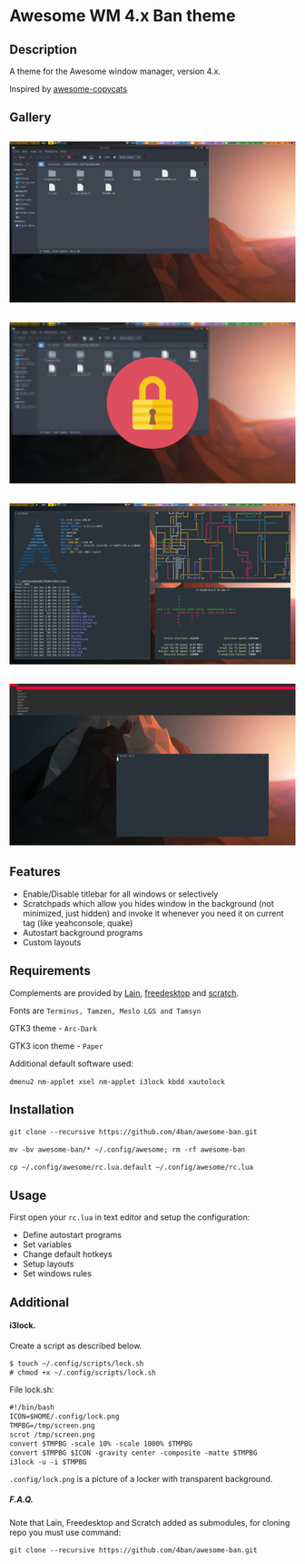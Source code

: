 # Awesome WM 4.x Ban theme

## Description
A theme for the Awesome window manager, version 4.x.

Inspired by [awesome-copycats](https://github.com/lcpz/awesome-copycats)

## Gallery

![](https://github.com/4ban/awesome-ban/raw/master/themes/ban/screenshots/screen1.png)
---

![](https://github.com/4ban/awesome-ban/raw/master/themes/ban/screenshots/screen2.png)
---

![](https://github.com/4ban/awesome-ban/raw/master/themes/ban/screenshots/screen3.png)
---

![](https://github.com/4ban/awesome-ban/raw/master/themes/ban/screenshots/screen4.png)
---

## Features

* Enable/Disable titlebar for all windows or selectively
* Scratchpads which allow you hides window in the background (not minimized, just hidden) and invoke it whenever you need it on current tag (like yeahconsole, quake)
* Autostart background programs
* Custom layouts

## Requirements
Complements are provided by [Lain](https://github.com/lcpz/lain), [freedesktop](https://github.com/lcpz/freedesktop) and [scratch](https://github.com/proteansec/awesome-scratch).

Fonts are `Terminus, Tamzen, Meslo LGS and Tamsyn`

GTK3 theme - `Arc-Dark`

GTK3 icon theme - `Paper`

Additional default software used:

`dmenu2 nm-applet xsel nm-applet i3lock kbdd xautolock`

## Installation

`git clone --recursive https://github.com/4ban/awesome-ban.git`

`mv -bv awesome-ban/* ~/.config/awesome; rm -rf awesome-ban`

`cp ~/.config/awesome/rc.lua.default ~/.config/awesome/rc.lua`

## Usage

First open your `rc.lua` in text editor and setup the configuration:

* Define autostart programs
* Set variables
* Change default hotkeys
* Setup layouts
* Set windows rules

## Additional

#### i3lock.

Create a script as described below.

```
$ touch ~/.config/scripts/lock.sh
# chmod +x ~/.config/scripts/lock.sh
```

File lock.sh:
```
#!/bin/bash
ICON=$HOME/.config/lock.png
TMPBG=/tmp/screen.png
scrot /tmp/screen.png
convert $TMPBG -scale 10% -scale 1000% $TMPBG
convert $TMPBG $ICON -gravity center -composite -matte $TMPBG
i3lock -u -i $TMPBG
```

`.config/lock.png` is a picture of a locker with transparent background.

##### F.A.Q.

Note that Lain, Freedesktop and Scratch added as submodules, for cloning repo you must use command:
```
git clone --recursive https://github.com/4ban/awesome-ban.git
```
